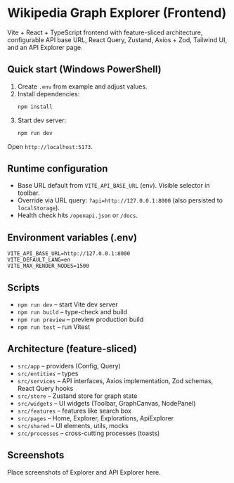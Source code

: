 # Wikipedia Graph Explorer (Frontend)

Vite + React + TypeScript frontend with feature-sliced architecture, configurable API base URL, React Query, Zustand, Axios + Zod, Tailwind UI, and an API Explorer page.

## Quick start (Windows PowerShell)

1. Create `.env` from example and adjust values.
2. Install dependencies:
   ```powershell
   npm install
   ```
3. Start dev server:
   ```powershell
   npm run dev
   ```

Open `http://localhost:5173`.

## Runtime configuration

- Base URL default from `VITE_API_BASE_URL` (env). Visible selector in toolbar.
- Override via URL query: `?api=http://127.0.0.1:8000` (also persisted to `localStorage`).
- Health check hits `/openapi.json` or `/docs`.

## Environment variables (.env)

```
VITE_API_BASE_URL=http://127.0.0.1:8000
VITE_DEFAULT_LANG=en
VITE_MAX_RENDER_NODES=1500
```

## Scripts

- `npm run dev` – start Vite dev server
- `npm run build` – type-check and build
- `npm run preview` – preview production build
- `npm run test` – run Vitest

## Architecture (feature-sliced)

- `src/app` – providers (Config, Query)
- `src/entities` – types
- `src/services` – API interfaces, Axios implementation, Zod schemas, React Query hooks
- `src/store` – Zustand store for graph state
- `src/widgets` – UI widgets (Toolbar, GraphCanvas, NodePanel)
- `src/features` – features like search box
- `src/pages` – Home, Explorer, Explorations, ApiExplorer
- `src/shared` – UI elements, utils, mocks
- `src/processes` – cross-cutting processes (toasts)

## Screenshots

Place screenshots of Explorer and API Explorer here.

